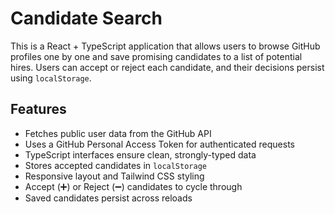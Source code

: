 # Candidate Search

This is a React + TypeScript application that allows users to browse GitHub profiles one by one and save promising candidates to a list of potential hires. Users can accept or reject each candidate, and their decisions persist using `localStorage`.

##  Features

-  Fetches public user data from the GitHub API
-  Uses a GitHub Personal Access Token for authenticated requests
-  TypeScript interfaces ensure clean, strongly-typed data
-  Stores accepted candidates in `localStorage`
-  Responsive layout and Tailwind CSS styling
-  Accept (➕) or Reject (➖) candidates to cycle through
-  Saved candidates persist across reloads
